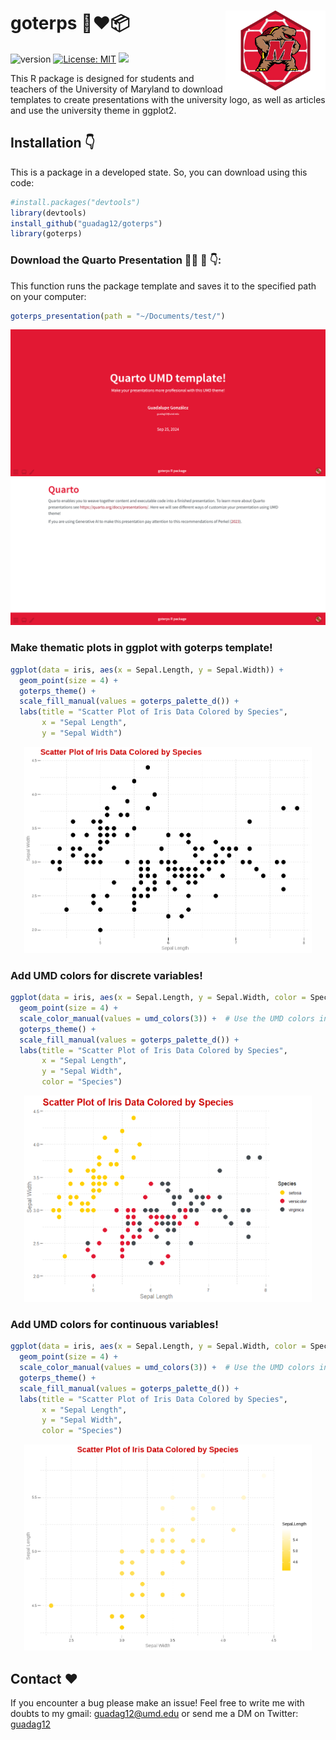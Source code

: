 <!-- README.md is generated from README.Rmd. Please edit that file -->
  
  # goterps 🐢❤️📦  <img src="img/hex/hex_goterps_logo.png" width="160px" align="right" />

![version](https://img.shields.io/badge/version-0.0.0.1-green) [![License: MIT](https://img.shields.io/badge/License-MIT-yellow.svg)](https://opensource.org/licenses/MIT)  ![](https://visitor-badge.glitch.me/badge?page_id=guadag12.goterps&style=flat-square&color=0088cc) 

This R package is designed for students and teachers of the University of Maryland to download templates to create presentations with the university logo, as well as articles and use the university theme in ggplot2.

<!-- Use twitter from R. Get started by reading `vignette("rtweet")`. -->
  
## Installation 👇
  
This is a package in a developed state. So, you can download using this code:
  
 ``` r 
#install.packages("devtools")
library(devtools)
install_github("guadag12/goterps")
library(goterps)
```

### Download the Quarto Presentation 👩‍💼 🤳 👇:
  
This function runs the package template and saves it to the specified path on your computer:

``` r
goterps_presentation(path = "~/Documents/test/")
```
![](https://github.com/guadag12/goterps/blob/main/img/quarto_template1.png) ![](https://github.com/guadag12/goterps/blob/main/img/quarto_template2.png)

### Make thematic plots in ggplot with goterps template!

``` r
ggplot(data = iris, aes(x = Sepal.Length, y = Sepal.Width)) +
  geom_point(size = 4) +
  goterps_theme() +
  scale_fill_manual(values = goterps_palette_d()) +
  labs(title = "Scatter Plot of Iris Data Colored by Species",
       x = "Sepal Length",
       y = "Sepal Width")
```

<p align="center">
  <img width="460" height="330" src="https://github.com/guadag12/goterps/blob/main/img/scatter_plain.png">
</p>


### Add UMD colors for discrete variables!

``` r
ggplot(data = iris, aes(x = Sepal.Length, y = Sepal.Width, color = Species)) +
  geom_point(size = 4) +
  scale_color_manual(values = umd_colors(3)) +  # Use the UMD colors in the plot
  goterps_theme() +
  scale_fill_manual(values = goterps_palette_d()) +
  labs(title = "Scatter Plot of Iris Data Colored by Species",
       x = "Sepal Length",
       y = "Sepal Width",
       color = "Species")
```

<p align="center">
  <img width="460" height="330" src="https://github.com/guadag12/goterps/blob/main/img/scatter1.png">
</p>


### Add UMD colors for continuous  variables!


``` r
ggplot(data = iris, aes(x = Sepal.Length, y = Sepal.Width, color = Species)) +
  geom_point(size = 4) +
  scale_color_manual(values = umd_colors(3)) +  # Use the UMD colors in the plot
  goterps_theme() +
  scale_fill_manual(values = goterps_palette_d()) +
  labs(title = "Scatter Plot of Iris Data Colored by Species",
       x = "Sepal Length",
       y = "Sepal Width",
       color = "Species")
```
<p align="center">
  <img width="460" height="330" src="https://github.com/guadag12/goterps/blob/main/img/scales_continuos.png">
</p>


## Contact ❤️

If you encounter a bug please make an issue! Feel free to write me with doubts to my gmail: guadag12@umd.edu or send me a DM on Twitter: [guadag12](https://twitter.com/guadag12) 
